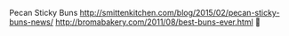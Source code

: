 Pecan Sticky Buns	http://smittenkitchen.com/blog/2015/02/pecan-sticky-buns-news/	http://bromabakery.com/2011/08/best-buns-ever.html
਍